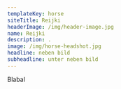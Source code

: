 ```yaml
---
templateKey: horse
siteTitle: Reijki
headerImage: /img/header-image.jpg
name: Reijki
description: .
image: /img/horse-headshot.jpg
headline: neben bild
subheadline: unter neben bild
---
```

Blabal
